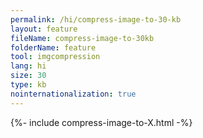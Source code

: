 ```yaml
---
permalink: /hi/compress-image-to-30-kb
layout: feature
fileName: compress-image-to-30kb
folderName: feature
tool: imgcompression
lang: hi
size: 30
type: kb
nointernationalization: true
---
```

{%- include compress-image-to-X.html -%}
      